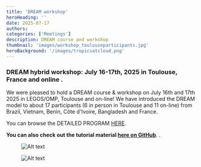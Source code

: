 ```yaml
---
title: 'DREAM workshop'
heroHeading: ''
date: 2025-07-17
authors:
categories: ['Meetings']
description: DREAM course and workshop
thumbnail: 'images/workshop_toulouseparticipants.jpg'
heroBackground: '/images/tropicsatcloud.png'
---
```




### DREAM hybrid workshop: July 16-17th, 2025 in Toulouse, France and  online .

We were pleased to hold a DREAM course & workshop on July 16th and 17th 2025 in LEGOS/OMP, Toulouse and on-line!
We have introduced the DREAM model to about 17 participants (6 in person in Toulouse and  11 on-line) from Brazil, Vietnam, Benin, Côte d'Ivoire, Bangladesh and France. 

You can browse the DETAILED PROGRAM [HERE](/images/2025-DREAMworkshop-prog-v1.pdf).

**You can also check out the tutorial material  [here on GitHub](https://github.com/dream-gcm/workshop-notebooks-2025)**.
.
<figure>
  <img src="/images/workshop_onlineparticipants.png" alt="Alt text" style="max-width: 700px !important; height: auto !important;" />
</figure>
<figure>
  <img src="/images/workshop_toulouseparticipants.jpg" alt="Alt text" style="max-width: 800px !important; height: auto !important;" />
</figure>



